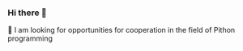 ### Hi there 👋
👯 I am looking for opportunities for cooperation in the field of Pithon programming

